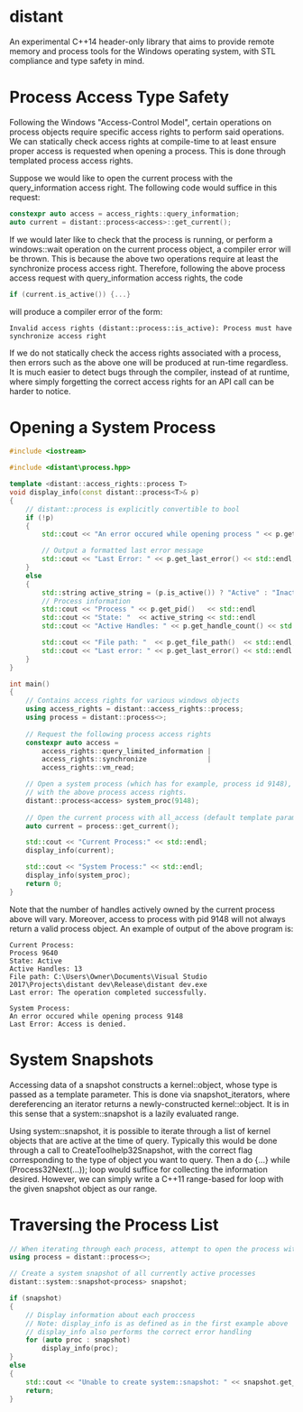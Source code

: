# distant
An experimental C++14 header-only library that aims to provide remote memory and process tools for 
the Windows operating system, with STL compliance and type safety in mind.

# Process Access Type Safety

Following the Windows "Access-Control Model", certain operations on process objects require
specific access rights to perform said operations. We can statically check access rights
at compile-time to at least ensure proper access is requested when opening a process. This 
is done through templated process access rights.

Suppose we would like to open the current process with the query_information access right. 
The following code would suffice in this request:

```c++
constexpr auto access = access_rights::query_information;
auto current = distant::process<access>::get_current();
```

If we would later like to check that the process is running, or perform a windows::wait operation
on the current process object, a compiler error will be thrown. This is because the above two operations
require at least the synchronize process access right. Therefore, following the above process access request
with query_information access rights, the code
```c++
if (current.is_active()) {...}
```
will produce a compiler error of the form:
```
Invalid access rights (distant::process::is_active): Process must have synchronize access right
```
If we do not statically check the access rights associated with a process, then errors such as the above 
one will be produced at run-time regardless. It is much easier to detect bugs through the compiler, instead of
at runtime, where simply forgetting the correct access rights for an API call can be harder to notice.

# Opening a System Process 

```c++
#include <iostream>

#include <distant\process.hpp>

template <distant::access_rights::process T>
void display_info(const distant::process<T>& p)
{
	// distant::process is explicitly convertible to bool
	if (!p)
	{
		std::cout << "An error occured while opening process " << p.get_pid() << std::endl;

		// Output a formatted last error message
		std::cout << "Last Error: " << p.get_last_error() << std::endl;
	}
	else
	{
		std::string active_string = (p.is_active()) ? "Active" : "Inactive";
		// Process information
		std::cout << "Process " << p.get_pid()	 << std::endl
		std::cout << "State: "  << active_string << std::endl
		std::cout << "Active Handles: " << p.get_handle_count() << std::endl;

		std::cout << "File path: "  << p.get_file_path()  << std::endl;
		std::cout << "Last error: " << p.get_last_error() << std::endl << std::endl;
	}
}

int main()
{
	// Contains access rights for various windows objects
	using access_rights = distant::access_rights::process;
	using process = distant::process<>;
	
	// Request the following process access rights
	constexpr auto access = 
		access_rights::query_limited_information |
		access_rights::synchronize				 |
		access_rights::vm_read;

	// Open a system process (which has for example, process id 9148),
	// with the above process access rights.
	distant::process<access> system_proc(9148);
	
	// Open the current process with all_access (default template parameter is all_access).
	auto current = process::get_current();

	std::cout << "Current Process:" << std::endl;
	display_info(current);

	std::cout << "System Process:" << std::endl;
	display_info(system_proc);
	return 0;
}

```

Note that the number of handles actively owned by the current process above will vary. Moreover, 
access to process with pid 9148 will not always return a valid process object.
An example of output of the above program is:

```
Current Process:
Process 9640
State: Active
Active Handles: 13
File path: C:\Users\Owner\Documents\Visual Studio 2017\Projects\distant dev\Release\distant dev.exe
Last error: The operation completed successfully.

System Process:
An error occured while opening process 9148
Last Error: Access is denied.
```

# System Snapshots

Accessing data of a snapshot constructs a kernel::object, whose type is passed as a template parameter. This is done via 
snapshot_iterators, where dereferencing an iterator returns a newly-constructed kernel::object. It is in this sense that
a system::snapshot is a lazily evaluated range.

Using system::snapshot, it is possible to iterate through a list of kernel objects that are active at the time of 
query. Typically this would be done through a call to CreateToolhelp32Snapshot, with the correct flag corresponding
to the type of object you want to query. Then a do {...} while (Process32Next(...)); loop would suffice for collecting
the information desired. However, we can simply write a C++11 range-based for loop with the given snapshot object as our
range.

# Traversing the Process List
```c++
// When iterating through each process, attempt to open the process with access_rights::all_access.
using process = distant::process<>;

// Create a system snapshot of all currently active processes
distant::system::snapshot<process> snapshot;

if (snapshot)
{
	// Display information about each proccess
	// Note: display_info is as defined as in the first example above
	// display_info also performs the correct error handling
	for (auto proc : snapshot)
		display_info(proc);
}
else
{
	std::cout << "Unable to create system::snapshot: " << snapshot.get_last_error() << std::endl;
	return;
}
	
```
